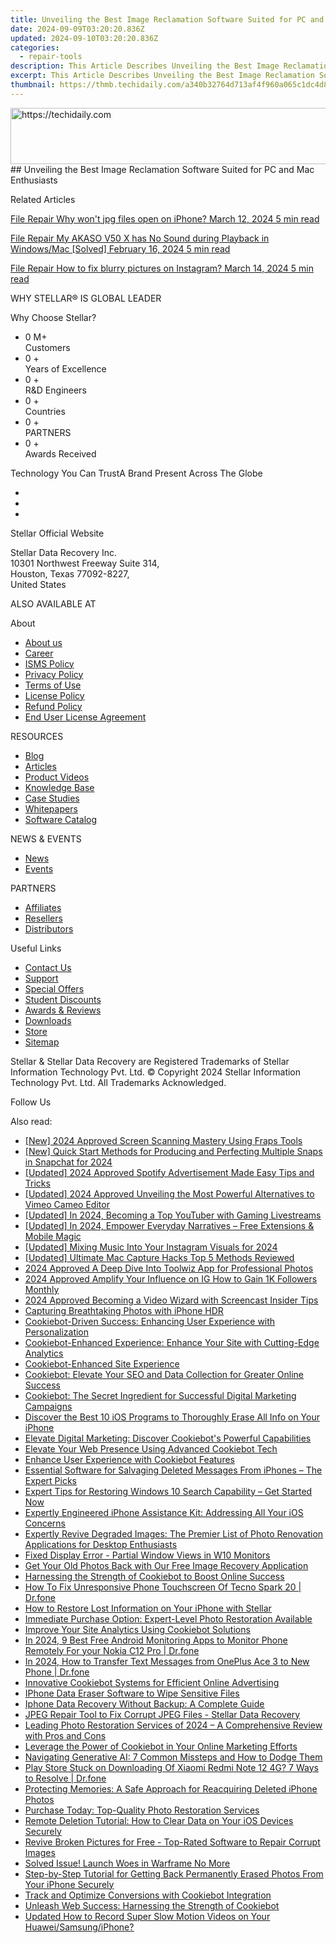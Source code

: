 ```yaml
---
title: Unveiling the Best Image Reclamation Software Suited for PC and Mac Enthusiasts
date: 2024-09-09T03:20:20.836Z
updated: 2024-09-10T03:20:20.836Z
categories:
  - repair-tools
description: This Article Describes Unveiling the Best Image Reclamation Software Suited for PC and Mac Enthusiasts
excerpt: This Article Describes Unveiling the Best Image Reclamation Software Suited for PC and Mac Enthusiasts
thumbnail: https://thmb.techidaily.com/a340b32764d713af4f960a065c1dc4d886b3bb5db9f5a34232b56c8f050ef2ce.jpg
---
```


<!-- affiliate ads begin -->
<a href="https://unicoeye.pxf.io/c/5597632/2121335/18498" target="_top" id="2121335">
  <img src="//a.impactradius-go.com/display-ad/18498-2121335" border="0" alt="https://techidaily.com" width="728" height="90"/>
</a>
<img height="0" width="0" src="https://unicoeye.pxf.io/i/5597632/2121335/18498" style="position:absolute;visibility:hidden;" border="0" />
<!-- affiliate ads end -->
## Unveiling the Best Image Reclamation Software Suited for PC and Mac Enthusiasts

Related Articles

[File Repair  Why won't jpg files open on iPhone? March 12, 2024  5 min read](https://tools.techidaily.com/stellardata-recovery/buy-now/)

[File Repair  My AKASO V50 X has No Sound during Playback in Windows/Mac \[Solved\] February 16, 2024  5 min read ](https://tools.techidaily.com/stellardata-recovery/buy-now/)

[File Repair  How to fix blurry pictures on Instagram? March 14, 2024  5 min read](https://tools.techidaily.com/stellardata-recovery/buy-now/)

 WHY STELLAR® IS GLOBAL LEADER

 Why Choose Stellar?

* 0  M+  
Customers
* 0 +  
Years of Excellence
* 0 +  
R&D Engineers
* 0 +  
Countries
* 0 +  
PARTNERS
* 0 +  
Awards Received

 Technology You Can TrustA Brand Present Across The Globe

* [](https://www.stellarinfo.com/images/v7/ISO-27001-2013-Certificate.pdf)
* [](https://www.stellarinfo.com/images/v7/ISO-9001-2008Certificate.pdf)
* [](https://tools.techidaily.com/stellardata-recovery/buy-now/)

 Stellar Official Website

 Stellar Data Recovery Inc.  
 10301 Northwest Freeway Suite 314,  
 Houston, Texas 77092-8227,  
 United States

 ALSO AVAILABLE AT

 About

* [About us](https://tools.techidaily.com/stellardata-recovery/buy-now/)
* [Career](https://tools.techidaily.com/stellardata-recovery/buy-now/)
* [ISMS Policy](https://tools.techidaily.com/stellardata-recovery/buy-now/)
* [Privacy Policy](https://tools.techidaily.com/stellardata-recovery/buy-now/)
* [Terms of Use](https://tools.techidaily.com/stellardata-recovery/buy-now/)
* [License Policy](https://www.stellarinfo.com/software-licensing-usage.php)
* [Refund Policy](https://tools.techidaily.com/stellardata-recovery/buy-now/)
* [End User License Agreement](https://tools.techidaily.com/stellardata-recovery/buy-now/)

 RESOURCES

* [Blog](https://tools.techidaily.com/stellardata-recovery/buy-now/)
* [Articles](https://tools.techidaily.com/stellardata-recovery/buy-now/)
* [Product Videos](https://tools.techidaily.com/stellardata-recovery/buy-now/)
* [Knowledge Base](https://tools.techidaily.com/stellardata-recovery/buy-now/)
* [Case Studies](https://tools.techidaily.com/stellardata-recovery/buy-now/)
* [Whitepapers](https://tools.techidaily.com/stellardata-recovery/buy-now/)
* [Software Catalog](https://tools.techidaily.com/stellardata-recovery/buy-now/)

 NEWS & EVENTS

* [News](https://tools.techidaily.com/stellardata-recovery/buy-now/)
* [Events](https://www.stellarinfo.com/affiliate-summit/affiliate-summit.php)

 PARTNERS

* [Affiliates](https://tools.techidaily.com/stellardata-recovery/buy-now/)
* [Resellers](https://tools.techidaily.com/stellardata-recovery/buy-now/)
* [Distributors](https://tools.techidaily.com/stellardata-recovery/buy-now/)

 Useful Links

* [Contact Us](https://www.stellarinfo.com/contact/contact-us.php)
* [Support](https://tools.techidaily.com/stellardata-recovery/buy-now/)
* [Special Offers](https://tools.techidaily.com/stellardata-recovery/buy-now/)
* [Student Discounts](https://www.stellarinfo.com/student-discount/)
* [Awards & Reviews](https://tools.techidaily.com/stellardata-recovery/buy-now/)
* [Downloads](https://www.stellarinfo.com/download.php)
* [Store](https://tools.techidaily.com/stellardata-recovery/buy-now/)
* [Sitemap](https://www.stellarinfo.com/sitemap.php)

 Stellar & Stellar Data Recovery are Registered Trademarks of Stellar Information Technology Pvt. Ltd. © Copyright 2024 Stellar Information Technology Pvt. Ltd. All Trademarks Acknowledged.

Follow Us [](https://www.facebook.com/stellardata) [](https://twitter.com/stellarinfo) [](https://www.linkedin.com/company/stellardatarecovery/) [](https://www.youtube.com/c/stellardatarecovery)

<ins class="adsbygoogle"
     style="display:block"
     data-ad-format="autorelaxed"
     data-ad-client="ca-pub-7571918770474297"
     data-ad-slot="1223367746"></ins>



<ins class="adsbygoogle"
     style="display:block"
     data-ad-client="ca-pub-7571918770474297"
     data-ad-slot="8358498916"
     data-ad-format="auto"
     data-full-width-responsive="true"></ins>

<span class="atpl-alsoreadstyle">Also read:</span>
<div><ul>
<li><a href="https://visual-screen-recording.techidaily.com/new-2024-approved-screen-scanning-mastery-using-fraps-tools/"><u>[New] 2024 Approved  Screen Scanning Mastery Using Fraps Tools</u></a></li>
<li><a href="https://snapchat-videos.techidaily.com/new-quick-start-methods-for-producing-and-perfecting-multiple-snaps-in-snapchat-for-2024/"><u>[New] Quick Start Methods for Producing and Perfecting Multiple Snaps in Snapchat for 2024</u></a></li>
<li><a href="https://fox-links.techidaily.com/updated-2024-approved-spotify-advertisement-made-easy-tips-and-tricks/"><u>[Updated] 2024 Approved  Spotify Advertisement Made Easy  Tips and Tricks</u></a></li>
<li><a href="https://vimeo-videos.techidaily.com/updated-2024-approved-unveiling-the-most-powerful-alternatives-to-vimeo-cameo-editor/"><u>[Updated] 2024 Approved  Unveiling the Most Powerful Alternatives to Vimeo Cameo Editor</u></a></li>
<li><a href="https://facebook-record-videos.techidaily.com/updated-in-2024-becoming-a-top-youtuber-with-gaming-livestreams/"><u>[Updated] In 2024, Becoming a Top YouTuber with Gaming Livestreams</u></a></li>
<li><a href="https://facebook-videos.techidaily.com/updated-in-2024-empower-everyday-narratives-free-extensions-and-mobile-magic/"><u>[Updated] In 2024, Empower Everyday Narratives – Free Extensions & Mobile Magic</u></a></li>
<li><a href="https://instagram-clips.techidaily.com/updated-mixing-music-into-your-instagram-visuals-for-2024/"><u>[Updated] Mixing Music Into Your Instagram Visuals for 2024</u></a></li>
<li><a href="https://visual-screen-recording.techidaily.com/updated-ultimate-mac-capture-hacks-top-5-methods-reviewed/"><u>[Updated] Ultimate Mac Capture Hacks  Top 5 Methods Reviewed</u></a></li>
<li><a href="https://fox-friendly.techidaily.com/2024-approved-a-deep-dive-into-toolwiz-app-for-professional-photos/"><u>2024 Approved  A Deep Dive Into Toolwiz App for Professional Photos</u></a></li>
<li><a href="https://instagram-videos.techidaily.com/2024-approved-amplify-your-influence-on-ig-how-to-gain-1k-followers-monthly/"><u>2024 Approved  Amplify Your Influence on IG  How to Gain 1K Followers Monthly</u></a></li>
<li><a href="https://screen-video-capture.techidaily.com/2024-approved-becoming-a-video-wizard-with-screencast-insider-tips/"><u>2024 Approved  Becoming a Video Wizard with Screencast Insider Tips</u></a></li>
<li><a href="https://article-helps.techidaily.com/capturing-breathtaking-photos-with-iphone-hdr/"><u>Capturing Breathtaking Photos with iPhone HDR</u></a></li>
<li><a href="https://data-safeguard.techidaily.com/cookiebot-driven-success-enhancing-user-experience-with-personalization/"><u>Cookiebot-Driven Success: Enhancing User Experience with Personalization</u></a></li>
<li><a href="https://data-safeguard.techidaily.com/cookiebot-enhanced-experience-enhance-your-site-with-cutting-edge-analytics/"><u>Cookiebot-Enhanced Experience: Enhance Your Site with Cutting-Edge Analytics</u></a></li>
<li><a href="https://data-safeguard.techidaily.com/cookiebot-enhanced-site-experience/"><u>Cookiebot-Enhanced Site Experience</u></a></li>
<li><a href="https://data-safeguard.techidaily.com/cookiebot-elevate-your-seo-and-data-collection-for-greater-online-success/"><u>Cookiebot: Elevate Your SEO and Data Collection for Greater Online Success</u></a></li>
<li><a href="https://data-safeguard.techidaily.com/cookiebot-the-secret-ingredient-for-successful-digital-marketing-campaigns/"><u>Cookiebot: The Secret Ingredient for Successful Digital Marketing Campaigns</u></a></li>
<li><a href="https://data-safeguard.techidaily.com/discover-the-best-10-ios-programs-to-thoroughly-erase-all-info-on-your-iphone/"><u>Discover the Best 10 iOS Programs to Thoroughly Erase All Info on Your iPhone</u></a></li>
<li><a href="https://data-safeguard.techidaily.com/elevate-digital-marketing-discover-cookiebots-powerful-capabilities/"><u>Elevate Digital Marketing: Discover Cookiebot's Powerful Capabilities</u></a></li>
<li><a href="https://data-safeguard.techidaily.com/elevate-your-web-presence-using-advanced-cookiebot-tech/"><u>Elevate Your Web Presence Using Advanced Cookiebot Tech</u></a></li>
<li><a href="https://data-safeguard.techidaily.com/enhance-user-experience-with-cookiebot-features/"><u>Enhance User Experience with Cookiebot Features</u></a></li>
<li><a href="https://data-safeguard.techidaily.com/essential-software-for-salvaging-deleted-messages-from-iphones-the-expert-picks/"><u>Essential Software for Salvaging Deleted Messages From iPhones – The Expert Picks</u></a></li>
<li><a href="https://techtrends.techidaily.com/expert-tips-for-restoring-windows-10-search-capability-get-started-now/"><u>Expert Tips for Restoring Windows 10 Search Capability – Get Started Now</u></a></li>
<li><a href="https://data-safeguard.techidaily.com/expertly-engineered-iphone-assistance-kit-addressing-all-your-ios-concerns/"><u>Expertly Engineered iPhone Assistance Kit: Addressing All Your iOS Concerns</u></a></li>
<li><a href="https://data-safeguard.techidaily.com/expertly-revive-degraded-images-the-premier-list-of-photo-renovation-applications-for-desktop-enthusiasts/"><u>Expertly Revive Degraded Images: The Premier List of Photo Renovation Applications for Desktop Enthusiasts</u></a></li>
<li><a href="https://network-issues.techidaily.com/fixed-display-error-partial-window-views-in-w10-monitors/"><u>Fixed Display Error - Partial Window Views in W10 Monitors</u></a></li>
<li><a href="https://data-safeguard.techidaily.com/get-your-old-photos-back-with-our-free-image-recovery-application/"><u>Get Your Old Photos Back with Our Free Image Recovery Application</u></a></li>
<li><a href="https://data-safeguard.techidaily.com/harnessing-the-strength-of-cookiebot-to-boost-online-success/"><u>Harnessing the Strength of Cookiebot to Boost Online Success</u></a></li>
<li><a href="https://fix-guide.techidaily.com/how-to-fix-unresponsive-phone-touchscreen-of-tecno-spark-20-drfone-by-drfone-fix-android-problems-fix-android-problems/"><u>How To Fix Unresponsive Phone Touchscreen Of Tecno Spark 20 | Dr.fone</u></a></li>
<li><a href="https://data-safeguard.techidaily.com/how-to-restore-lost-information-on-your-iphone-with-stellar/"><u>How to Restore Lost Information on Your iPhone with Stellar</u></a></li>
<li><a href="https://data-safeguard.techidaily.com/immediate-purchase-option-expert-level-photo-restoration-available/"><u>Immediate Purchase Option: Expert-Level Photo Restoration Available</u></a></li>
<li><a href="https://data-safeguard.techidaily.com/improve-your-site-analytics-using-cookiebot-solutions/"><u>Improve Your Site Analytics Using Cookiebot Solutions</u></a></li>
<li><a href="https://android-location.techidaily.com/in-2024-9-best-free-android-monitoring-apps-to-monitor-phone-remotely-for-your-nokia-c12-pro-drfone-by-drfone-virtual/"><u>In 2024, 9 Best Free Android Monitoring Apps to Monitor Phone Remotely For your Nokia C12 Pro | Dr.fone</u></a></li>
<li><a href="https://android-transfer.techidaily.com/in-2024-how-to-transfer-text-messages-from-oneplus-ace-3-to-new-phone-drfone-by-drfone-transfer-from-android-transfer-from-android/"><u>In 2024, How to Transfer Text Messages from OnePlus Ace 3 to New Phone | Dr.fone</u></a></li>
<li><a href="https://data-safeguard.techidaily.com/innovative-cookiebot-systems-for-efficient-online-advertising/"><u>Innovative Cookiebot Systems for Efficient Online Advertising</u></a></li>
<li><a href="https://data-safeguard.techidaily.com/iphone-data-eraser-software-to-wipe-sensitive-files/"><u>IPhone Data Eraser Software to Wipe Sensitive Files</u></a></li>
<li><a href="https://data-safeguard.techidaily.com/iphone-data-recovery-without-backup-a-complete-guide/"><u>Iphone Data Recovery Without Backup: A Complete Guide</u></a></li>
<li><a href="https://data-safeguard.techidaily.com/jpeg-repair-tool-to-fix-corrupt-jpeg-files-stellar-data-recovery/"><u>JPEG Repair Tool to Fix Corrupt JPEG Files - Stellar Data Recovery</u></a></li>
<li><a href="https://data-safeguard.techidaily.com/leading-photo-restoration-services-of-2024-a-comprehensive-review-with-pros-and-cons/"><u>Leading Photo Restoration Services of 2024 – A Comprehensive Review with Pros and Cons</u></a></li>
<li><a href="https://data-safeguard.techidaily.com/leverage-the-power-of-cookiebot-in-your-online-marketing-efforts/"><u>Leverage the Power of Cookiebot in Your Online Marketing Efforts</u></a></li>
<li><a href="https://tech-haven.techidaily.com/navigating-generative-ai-7-common-missteps-and-how-to-dodge-them/"><u>Navigating Generative AI: 7 Common Missteps and How to Dodge Them</u></a></li>
<li><a href="https://fix-guide.techidaily.com/play-store-stuck-on-downloading-of-xiaomi-redmi-note-12-4g-7-ways-to-resolve-drfone-by-drfone-fix-android-problems-fix-android-problems/"><u>Play Store Stuck on Downloading Of Xiaomi Redmi Note 12 4G? 7 Ways to Resolve | Dr.fone</u></a></li>
<li><a href="https://data-safeguard.techidaily.com/protecting-memories-a-safe-approach-for-reacquiring-deleted-iphone-photos/"><u>Protecting Memories: A Safe Approach for Reacquiring Deleted iPhone Photos</u></a></li>
<li><a href="https://data-safeguard.techidaily.com/purchase-today-top-quality-photo-restoration-services/"><u>Purchase Today: Top-Quality Photo Restoration Services</u></a></li>
<li><a href="https://data-safeguard.techidaily.com/remote-deletion-tutorial-how-to-clear-data-on-your-ios-devices-securely/"><u>Remote Deletion Tutorial: How to Clear Data on Your iOS Devices Securely</u></a></li>
<li><a href="https://data-safeguard.techidaily.com/revive-broken-pictures-for-free-top-rated-software-to-repair-corrupt-images/"><u>Revive Broken Pictures for Free - Top-Rated Software to Repair Corrupt Images</u></a></li>
<li><a href="https://data-safeguard.techidaily.com/solved-issue-launch-woes-in-warframe-no-more/"><u>Solved Issue! Launch Woes in Warframe No More</u></a></li>
<li><a href="https://data-safeguard.techidaily.com/step-by-step-tutorial-for-getting-back-permanently-erased-photos-from-your-iphone-securely/"><u>Step-by-Step Tutorial for Getting Back Permanently Erased Photos From Your iPhone Securely</u></a></li>
<li><a href="https://data-safeguard.techidaily.com/track-and-optimize-conversions-with-cookiebot-integration/"><u>Track and Optimize Conversions with Cookiebot Integration</u></a></li>
<li><a href="https://data-safeguard.techidaily.com/unleash-web-success-harnessing-the-strength-of-cookiebot/"><u>Unleash Web Success: Harnessing the Strength of Cookiebot</u></a></li>
<li><a href="https://ai-editing-video.techidaily.com/updated-how-to-record-super-slow-motion-videos-on-your-huaweisamsungiphone/"><u>Updated How to Record Super Slow Motion Videos on Your Huawei/Samsung/iPhone?</u></a></li>
</ul></div>

